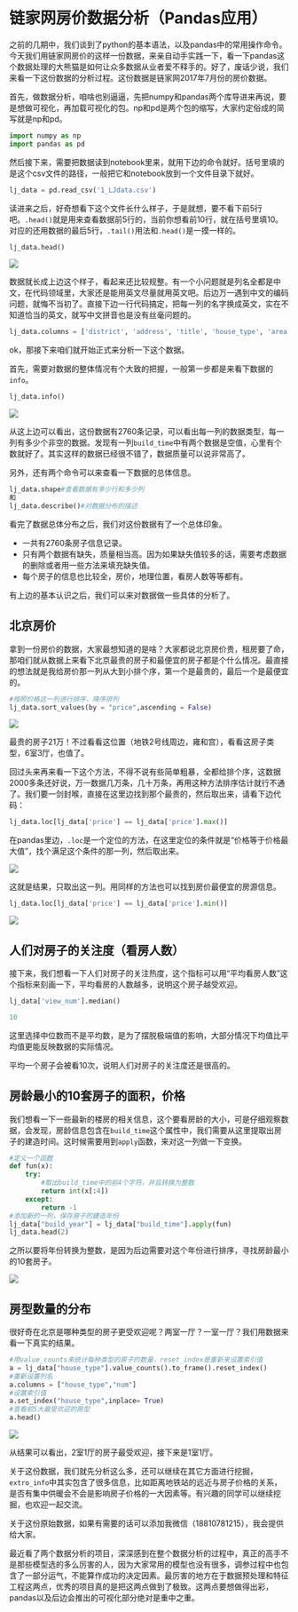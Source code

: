 # 链家网房价数据分析（Pandas应用）

之前的几期中，我们谈到了python的基本语法，以及pandas中的常用操作命令。今天我们用链家网房价的这样一份数据，来亲自动手实践一下，看一下pandas这个数据处理的大熊猫是如何让众多数据从业者爱不释手的。好了，废话少说，我们来看一下这份数据的分析过程。这份数据是链家网2017年7月份的房价数据。

首先，做数据分析，咱啥也别逼逼，先把numpy和pandas两个库导进来再说，要是想做可视化，再加载可视化的包。np和pd是两个包的缩写，大家约定俗成的简写就是np和pd。

```python
import numpy as np
import pandas as pd
```

然后接下来，需要把数据读到notebook里来，就用下边的命令就好。括号里填的是这个csv文件的路径，一般把它和notebook放到一个文件目录下就好。

```python
lj_data = pd.read_csv('1_LJdata.csv')
```

读进来之后，好奇想看下这个文件长什么样子，于是就想，要不看下前5行吧。`.head()`就是用来查看数据前5行的，当前你想看前10行，就在括号里填10。对应的还用数据的最后5行，`.tail()`用法和`.head()`是一摸一样的。

```python
lj_data.head()
```

![](https://github.com/nianshiqiang/nianshiqiang.github.io/blob/master/contentimg/%E9%93%BE%E5%AE%B6/1.png?raw=true)

数据就长成上边这个样子，看起来还比较规整。有一个小问题就是列名全都是中文，在代码领域里，大家还是能用英文尽量就用英文吧。后边万一遇到中文的编码问题，就悔不当初了。直接下边一行代码搞定，把每一列的名字换成英文，实在不知道恰当的英文，就写中文拼音也是没有丝毫问题的。

```python
lj_data.columns = ['district', 'address', 'title', 'house_type', 'area', 'price', 'floor', 'build_time', 'direction', 'update_time', 'view_num', 'extra_info', 'link']
```

ok，那接下来咱们就开始正式来分析一下这个数据。

首先，需要对数据的整体情况有个大致的把握，一般第一步都是来看下数据的`info`。

```python
lj_data.info()
```

![](https://github.com/nianshiqiang/nianshiqiang.github.io/blob/master/contentimg/%E9%93%BE%E5%AE%B6/2.png?raw=true)

从这上边可以看出，这份数据有2760条记录，可以看出每一列的数据类型，每一列有多少个非空的数据。发现有一列`build_time`中有两个数据是空值，心里有个数就好了。其实这样的数据已经很不错了，数据质量可以说非常高了。

另外，还有两个命令可以来查看一下数据的总体信息。

```python
lj_data.shape#查看数据有多少行和多少列
和
lj_data.describe()#对数据分布的描述
```

看完了数据总体分布之后，我们对这份数据有了一个总体印象。

* 一共有2760条房子信息记录。
* 只有两个数据有缺失，质量相当高。因为如果缺失值较多的话，需要考虑数据的删除或者用一些方法来填充缺失值。
* 每个房子的信息也比较全，房价，地理位置，看房人数等等都有。

有上边的基本认识之后，我们可以来对数据做一些具体的分析了。

## 北京房价

拿到一份房价的数据，大家最想知道的是啥？大家都说北京房价贵，租房要了命，那咱们就从数据上来看下北京最贵的房子和最便宜的房子都是个什么情况。最直接的想法就是我给房价那一列从大到小排个序，第一个是最贵的，最后一个是最便宜的。

```python
#按照价格这一列进行排序，降序排列
lj_data.sort_values(by = "price",ascending = False)
```

![](https://github.com/nianshiqiang/nianshiqiang.github.io/blob/master/contentimg/%E9%93%BE%E5%AE%B6/3.png?raw=true) 

最贵的房子21万！不过看看这位置（地铁2号线周边，雍和宫），看看这房子类型，6室3厅，也值了。

回过头来再来看一下这个方法，不得不说有些简单粗暴，全都给排个序，这数据2000多条还好说，万一数据几万条，几十万条，再用这种方法排序估计就行不通了。我们要一剑封喉，直接在这里边找到那个最贵的，然后取出来，请看下边代码：

```python
lj_data.loc[lj_data['price'] == lj_data['price'].max()]
```

在pandas里边，`.loc`是一个定位的方法，在这里定位的条件就是“价格等于价格最大值”，找个满足这个条件的那一列，然后取出来。

![](https://github.com/nianshiqiang/nianshiqiang.github.io/blob/master/contentimg/%E9%93%BE%E5%AE%B6/4.png?raw=true) 

这就是结果，只取出这一列。用同样的方法也可以找到房价最便宜的房源信息。

```python
lj_data.loc[lj_data['price'] == lj_data['price'].min()]
```

![](https://github.com/nianshiqiang/nianshiqiang.github.io/blob/master/contentimg/%E9%93%BE%E5%AE%B6/7.png?raw=true) 

## 人们对房子的关注度（看房人数）

接下来，我们想看一下人们对房子的关注热度，这个指标可以用“平均看房人数”这个指标来刻画一下，平均看房的人数越多，说明这个房子越受欢迎。

```python
lj_data['view_num'].median()

10
```

这里选择中位数而不是平均数，是为了摆脱极端值的影响，大部分情况下均值比平均值更能反映数据的实际情况。

平均一个房子会被看10次，说明人们对房子的关注度还是很高的。

## 房龄最小的10套房子的面积，价格

我们想看一下一些最新的楼房的相关信息，这个要看房龄的大小，可是仔细观察数据，会发现，房龄信息包含在`build_time`这个属性中，我们需要从这里提取出房子的建造时间。这时候需要用到`apply`函数，来对这一列做一下变换。

```python
#定义一个函数
def fun(x):
    try:
        #取出build_time中的前4个字符，并且转换为整数
        return int(x[:4])
    except:
        return -1
#添加新的一列，保存房子的建造年份
lj_data["build_year"] = lj_data["build_time"].apply(fun)
lj_data.head(2)
```

之所以要将年份转换为整数，是因为后边需要对这个年份进行排序，寻找房龄最小的10套房子。

![](https://github.com/nianshiqiang/nianshiqiang.github.io/blob/master/contentimg/%E9%93%BE%E5%AE%B6/5.png?raw=true) 

## 房型数量的分布

很好奇在北京是哪种类型的房子更受欢迎呢？两室一厅？一室一厅？我们用数据来看一下真实的结果。

```python
#用value_counts来统计每种类型的房子的数量，reset_index是重新来设置索引值
a = lj_data["house_type"].value_counts().to_frame().reset_index()
#重新设置列名
a.columns = ["house_type","num"]
#设置索引值
a.set_index("house_type",inplace= True)
#查看前5大最受欢迎的房型
a.head()
```

![](https://github.com/nianshiqiang/nianshiqiang.github.io/blob/master/contentimg/%E9%93%BE%E5%AE%B6/6.png?raw=true) 

从结果可以看出，2室1厅的房子最受欢迎，接下来是1室1厅。

关于这份数据，我们就先分析这么多，还可以继续在其它方面进行挖掘，`extro_info`中其实包含了很多信息，比如距离地铁站的远近与房子价格的关系，是否有集中供暖会不会是影响房子价格的一大因素等。有兴趣的同学可以继续挖掘，也欢迎一起交流。

关于这份原始数据，如果有需要的话可以添加我微信（18810781215），我会提供给大家。

最近看了两个数据分析的项目，深深感到在整个数据分析的过程中，真正的高手不是那些模型选的多么厉害的人，因为大家常用的模型也没有很多，调参过程中也包含了一部分运气，不能算作成功的决定因素。最厉害的地方在于数据预处理和特征工程这两点，优秀的项目真的是把这两点做到了极致。这两点要想做得出彩，pandas以及后边会推出的可视化部分绝对是重中之重。